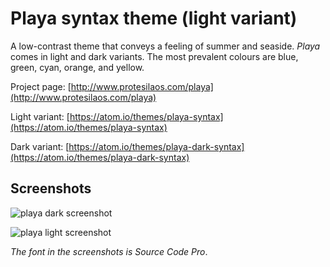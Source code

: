 # Playa syntax theme (light variant)

A low-contrast theme that conveys a feeling of summer and seaside. *Playa* comes in light and dark variants. The most prevalent colours are blue, green, cyan, orange, and yellow.

Project page: [http://www.protesilaos.com/playa](http://www.protesilaos.com/playa)

Light variant: [https://atom.io/themes/playa-syntax](https://atom.io/themes/playa-syntax)

Dark variant: [https://atom.io/themes/playa-dark-syntax](https://atom.io/themes/playa-dark-syntax)

## Screenshots

![playa dark screenshot](https://raw.githubusercontent.com/protesilaos/prot16/master/playa/img/playa_dark_sample.png)

![playa light screenshot](https://raw.githubusercontent.com/protesilaos/prot16/master/playa/img/playa_light_sample.png)

*The font in the screenshots is Source Code Pro*.
